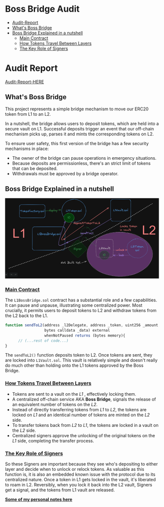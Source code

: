 # Boss Bridge Audit

- [Audit-Report](#audit-report)
- [What's Boss Bridge](#whats-boss-bridge)
- [Boss Bridge Explained in a nutshell](#boss-bridge-explained-in-a-nutshell)
  - [Main Contract](#main-contract)
  - [How Tokens Travel Between Layers](#how-tokens-travel-between-layers)
  - [The Key Role of Signers](#the-key-role-of-signers)

# Audit Report 

[Audit-Report-HERE](audit-data/report.pdf)


## What's Boss Bridge

This project represents a simple bridge mechanism to move our ERC20 token from L1 to an L2.

In a nutshell, the bridge allows users to deposit tokens, which are held into a secure vault on L1. Successful deposits trigger an event that our off-chain mechanism picks up, parses it and mints the corresponding tokens on L2.

To ensure user safety, this first version of the bridge has a few security mechanisms in place:

- The owner of the bridge can pause operations in emergency situations.
- Because deposits are permissionless, there's an strict limit of tokens that can be deposited.
- Withdrawals must be approved by a bridge operator.

## Boss Bridge Explained in a nutshell

<p align="center">
<img src = "audit-data/diagrams/Boss-Bridge.png" width=850>
<br/>

### <u>Main Contract</u>

The `L1BossBridge.sol` contract has a substantial role and a few capabilities. It can pause and unpause, illustrating some centralized power. Most crucially, it permits users to deposit tokens to L2 and withdraw tokens from the L2 back to the L1.

```javascript
function sendToL2(address _l2Delegate, address _token, uint256 _amount, uint256 _l2Gas,
                  bytes calldata _data) external
                  whenNotPaused returns (bytes memory){
      // (...rest of code...)
}
```

The `sendToL2()` function deposits token to L2. Once tokens are sent, they are locked into `L1Vault.sol`. This vault is relatively simple and doesn't really do much other than holding onto the L1 tokens approved by the Boss Bridge.

### <u>How Tokens Travel Between Layers</u>

- Tokens are sent to a vault on the *L1* , effectively locking them.
- A centralized off-chain service AKA **Boss Bridge**, signals the release of an equivalent number of tokens on the *L2*.
- Instead of directly transferring tokens from *L1* to *L2*, the tokens are locked on *L1* and an identical number of tokens are minted on the *L2* side.
- To transfer tokens back from *L2* to *L1*, the tokens are locked in a vault on the *L2* side.
- Centralized signers approve the unlocking of the original tokens on the *L1* side, completing the transfer process.


### <u>The Key Role of Signers</u>

So these Signers are important because they see who's depositing to either layer and decide when to unlock or relock tokens. As valuable as this function is, it is also an embedded known issue with the protocol due to its centralized nature.
Once a token in L1 gets locked in the vault, it's liberated to roam in L2. Reversibly, when you lock it back into the L2 vault, Signers get a signal, and the tokens from L1 vault are released.

**<u>Some of my personal notes [here](./.notes.md)**</u>
